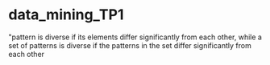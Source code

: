 # data_mining_TP1

"pattern is diverse if its elements differ significantly from each other,
while a set of patterns is diverse if the patterns in the set differ significantly from each other